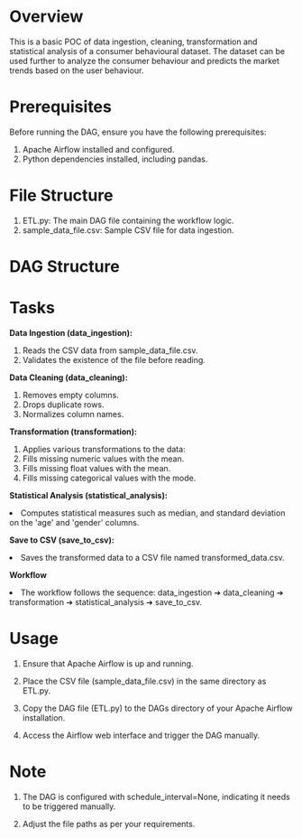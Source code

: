 # Overview
This is a basic POC of data ingestion, cleaning, transformation and statistical analysis of a consumer behavioural dataset. The dataset can be used further to analyze the consumer behaviour and predicts the market trends based on the user behaviour.
# Prerequisites
Before running the DAG, ensure you have the following prerequisites:

1. Apache Airflow installed and configured.
2. Python dependencies installed, including pandas.

# File Structure
1. ETL.py: The main DAG file containing the workflow logic.
2. sample_data_file.csv: Sample CSV file for data ingestion.

# DAG Structure
# Tasks
<b> Data Ingestion (data_ingestion):</b>

1. Reads the CSV data from sample_data_file.csv.
2. Validates the existence of the file before reading.

<b>Data Cleaning (data_cleaning):</b>

1. Removes empty columns.
2. Drops duplicate rows.
3. Normalizes column names.

<b> Transformation (transformation):</b>

1. Applies various transformations to the data:
2. Fills missing numeric values with the mean.
3. Fills missing float values with the mean.
4. Fills missing categorical values with the mode.

<b> Statistical Analysis (statistical_analysis):</b>

<li> Computes statistical measures such as median, and standard deviation on the 'age' and 'gender' columns.</li>


<b> Save to CSV (save_to_csv):</b>

<li>Saves the transformed data to a CSV file named transformed_data.csv.</li>


<b>Workflow</b>

<li>The workflow follows the sequence: data_ingestion ➔ data_cleaning ➔ transformation ➔ statistical_analysis ➔ save_to_csv. </li>

# Usage

1. Ensure that Apache Airflow is up and running.

2. Place the CSV file (sample_data_file.csv) in the same directory as ETL.py.

3. Copy the DAG file (ETL.py) to the DAGs directory of your Apache Airflow installation.

4. Access the Airflow web interface and trigger the DAG manually.

# Note

1. The DAG is configured with schedule_interval=None, indicating it needs to be triggered manually.

2. Adjust the file paths as per your requirements.

